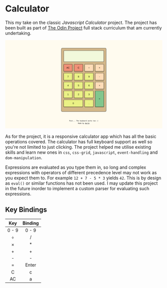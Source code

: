 # Calculator

This my take on the classic *Javascript Calculator* project. The project has been built as part of [The Odin Project](https://theodinproject.com/home) full stack curriculum that am currently undertaking.

![Calculator image](/images/calculator.png "Calculator")

As for the project, it is a responsive calculator app which has all the basic operations covered. The calculator has full keyboard support as well so you're not limited to just clicking. The project helped me utilise existing skills and learn new ones in `css`, `css-grid`, `javascript`, `event-handling` and `dom-manipulation`.

Expressions are evaluated as you type them in, so long and complex expressions with operators of different precedence level may not work as you expect them to. For example `12 + 7 - 5 * 3` yields `42`. This is by design as `eval()` or similar functions has not been used. I may update this project in the future inorder to implement a custom parser for evaluating such expressions.

## Key Bindings

|  Key  | Binding |
| :---: |:-------:|
| 0 - 9 |  0 - 9  |
|   ÷   |    /    |
|   ×   |    *    |
|   +   |    +    |
|   -   |    -    |
|   =   |  Enter  |
|   C   |    c    |
|   AC  |    a    |